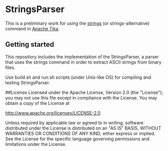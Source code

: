 # StringsParser
This is a preliminary work for using the [strings](http://en.wikipedia.org/wiki/Strings_(Unix)) (or strings-alternative) command in [Apache Tika](http://tika.apache.org).

## Getting started
This repository includes the implementation of the StringsParser, a parser that uses the strings command in order to extract ASCII strings from binary files.

Use build.sh and run.sh scripts (under Unix-like OS) for compiling and testing StringsParser.

##License
Licensed under the Apache License, Version 2.0 (the "License");
you may not use this file except in compliance with the License.
You may obtain a copy of the License at

<http://www.apache.org/licenses/LICENSE-2.0>

Unless required by applicable law or agreed to in writing, software
distributed under the License is distributed on an "AS IS" BASIS,
WITHOUT WARRANTIES OR CONDITIONS OF ANY KIND, either express or implied.
See the License for the specific language governing permissions and
limitations under the License.
